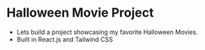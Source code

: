 # Halloween Movie Project

- Lets build a project showcasing my favorite Halloween Movies.
- Built in React.js and Tailwind CSS
